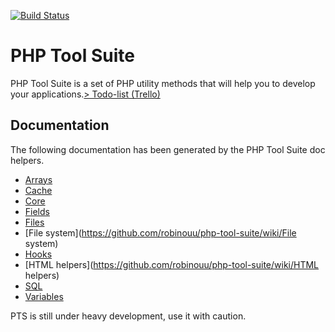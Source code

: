 [![Build Status](https://travis-ci.org/robinouu/php-tool-suite.svg?branch=master)](https://travis-ci.org/robinouu/php-tool-suite)<h1>PHP Tool Suite</h1>PHP Tool Suite is a set of PHP utility methods that will help you to develop your applications.<a href="https://trello.com/b/Y6S5C0kd/php-tool-suite">&gt; Todo-list (Trello)</a><h2>Documentation</h2>The following documentation has been generated by the PHP Tool Suite doc helpers.<nav role="navigation"><ul class="menu"><li class="item item-link">[Arrays](https://github.com/robinouu/php-tool-suite/wiki/Arrays)</li><li class="item item-link">[Cache](https://github.com/robinouu/php-tool-suite/wiki/Cache)</li><li class="item item-link">[Core](https://github.com/robinouu/php-tool-suite/wiki/Core)</li><li class="item item-link">[Fields](https://github.com/robinouu/php-tool-suite/wiki/Fields)</li><li class="item item-link">[Files](https://github.com/robinouu/php-tool-suite/wiki/Files)</li><li class="item item-link">[File system](https://github.com/robinouu/php-tool-suite/wiki/File system)</li><li class="item item-link">[Hooks](https://github.com/robinouu/php-tool-suite/wiki/Hooks)</li><li class="item item-link">[HTML helpers](https://github.com/robinouu/php-tool-suite/wiki/HTML helpers)</li><li class="item item-link">[SQL](https://github.com/robinouu/php-tool-suite/wiki/SQL)</li><li class="item item-link">[Variables](https://github.com/robinouu/php-tool-suite/wiki/Variables)</li></ul></nav>PTS is still under heavy development, use it with caution.
